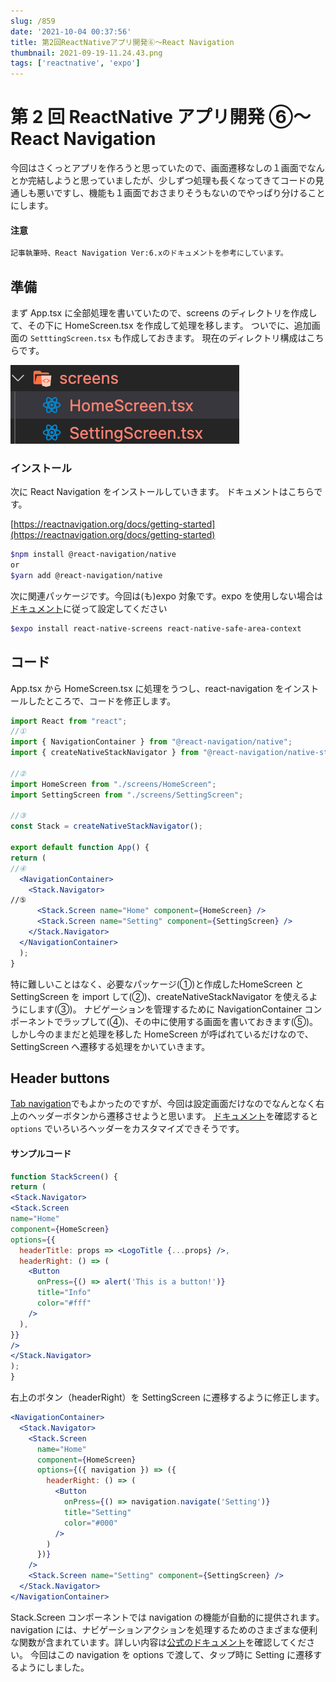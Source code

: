 ```yaml
---
slug: /859
date: '2021-10-04 00:37:56'
title: 第2回ReactNativeアプリ開発⑥〜React Navigation
thumbnail: 2021-09-19-11.24.43.png
tags: ['reactnative', 'expo']
---
```


# 第 2 回 ReactNative アプリ開発 ⑥〜React Navigation

今回はさくっとアプリを作ろうと思っていたので、画面遷移なしの１画面でなんとか完結しようと思っていましたが、少しずつ処理も長くなってきてコードの見通しも悪いですし、機能も１画面でおさまりそうもないのでやっぱり分けることにします。

#### 注意

```html
記事執筆時、React Navigation Ver:6.xのドキュメントを参考にしています。
```

## 準備

まず App.tsx に全部処理を書いていたので、screens のディレクトリを作成して、その下に HomeScreen.tsx を作成して処理を移します。
ついでに、追加画面の `SetttingScreen.tsx` も作成しておきます。
現在のディレクトリ構成はこちらです。

![image](../../../../images/2021/10/2021-10-03-23.04.18.png)

### インストール

次に React Navigation をインストールしていきます。
ドキュメントはこちらです。

[https://reactnavigation.org/docs/getting-started](https://reactnavigation.org/docs/getting-started)

```sh
$npm install @react-navigation/native
or
$yarn add @react-navigation/native
```

次に関連パッケージです。今回は(も)expo 対象です。expo を使用しない場合は[ドキュメント](https://reactnavigation.org/docs/getting-started#installing-dependencies-into-a-bare-react-native-project)に従って設定してください

```sh
$expo install react-native-screens react-native-safe-area-context
```

## コード

App.tsx から HomeScreen.tsx に処理をうつし、react-navigation をインストールしたところで、コードを修正します。

```jsx
import React from "react";
//①
import { NavigationContainer } from "@react-navigation/native";
import { createNativeStackNavigator } from "@react-navigation/native-stack";

//②
import HomeScreen from "./screens/HomeScreen";
import SettingScreen from "./screens/SettingScreen";

//③
const Stack = createNativeStackNavigator();

export default function App() {
return (
//④
  <NavigationContainer>
    <Stack.Navigator>
//⑤
      <Stack.Screen name="Home" component={HomeScreen} />
      <Stack.Screen name="Setting" component={SettingScreen} />
    </Stack.Navigator>
  </NavigationContainer>
  );
}
```

特に難しいことはなく、必要なパッケージ(①)と作成したHomeScreen とSettingScreen を import して(②)、createNativeStackNavigator を使えるようにします(③)。
ナビゲーションを管理するために NavigationContainer コンポーネントでラップして(④)、その中に使用する画面を書いておきます(⑤)。
しかし今のままだと処理を移した HomeScreen が呼ばれているだけなので、SettingScreen へ遷移する処理をかいていきます。

## Header buttons

[Tab navigation](https://reactnavigation.org/docs/tab-based-navigation)でもよかったのですが、今回は設定画面だけなのでなんとなく右上のヘッダーボタンから遷移させようと思います。
[ドキュメント](https://reactnavigation.org/docs/header-buttons/)を確認すると `options` でいろいろヘッダーをカスタマイズできそうです。

#### サンプルコード

```jsx
function StackScreen() {
return (
<Stack.Navigator>
<Stack.Screen
name="Home"
component={HomeScreen}
options={{
  headerTitle: props => <LogoTitle {...props} />,
  headerRight: () => (
    <Button
      onPress={() => alert('This is a button!')}
      title="Info"
      color="#fff"
    />
  ),
}}
/>
</Stack.Navigator>
);
}
```

右上のボタン（headerRight）を SettingScreen に遷移するように修正します。

```jsx
<NavigationContainer>
  <Stack.Navigator>
    <Stack.Screen
      name="Home"
      component={HomeScreen}
      options={({ navigation }) => ({
        headerRight: () => (
          <Button
            onPress={() => navigation.navigate('Setting')}
            title="Setting"
            color="#000"
          />
        )
      })}
    />
    <Stack.Screen name="Setting" component={SettingScreen} />
  </Stack.Navigator>
</NavigationContainer>
```

Stack.Screen コンポーネントでは navigation の機能が自動的に提供されます。navigation には、ナビゲーションアクションを処理するためのさまざまな便利な関数が含まれています。詳しい内容は[公式のドキュメント](https://reactnavigation.org/docs/navigation-prop/)を確認してください。
今回はこの navigation を options で渡して、タップ時に Setting に遷移するようにしました。

